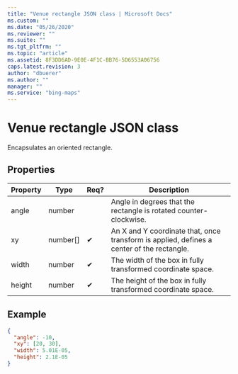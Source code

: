 ```yaml
---
title: "Venue rectangle JSON class | Microsoft Docs"
ms.custom: ""
ms.date: "05/26/2020"
ms.reviewer: ""
ms.suite: ""
ms.tgt_pltfrm: ""
ms.topic: "article"
ms.assetid: 8F3DD6AD-9E0E-4F1C-BB76-5D6553A06756
caps.latest.revision: 3
author: "dbuerer"
ms.author: ""
manager: ""
ms.service: "bing-maps"
---
```

# Venue rectangle JSON class

Encapsulates an oriented rectangle.

## Properties

| Property | Type           | Req? | Description |
|----------|----------------|------|-------------|
| angle    | number         |      | Angle in degrees that the rectangle is rotated counter-clockwise. |
| xy       | number[]       |  ✔   | An X and Y coordinate that, once transform is applied, defines a center of the rectangle. |
| width    | number         |  ✔   | The width of the box in fully transformed coordinate space. |
| height   | number         |  ✔   | The height of the box in fully transformed coordinate space. |

## Example

```json
{
  "angle": -10,
  "xy": [20, 30],
  "width": 5.01E-05,
  "height": 2.1E-05
}
```
